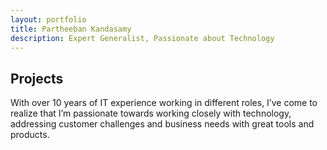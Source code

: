 ```yaml
---
layout: portfolio
title: Partheeban Kandasamy
description: Expert Generalist, Passionate about Technology
---
```


## [](#header-2)Projects

With over 10 years of IT experience working in different roles, I’ve come to realize that I’m passionate towards working closely with technology, addressing customer challenges and business needs with great tools and products.
